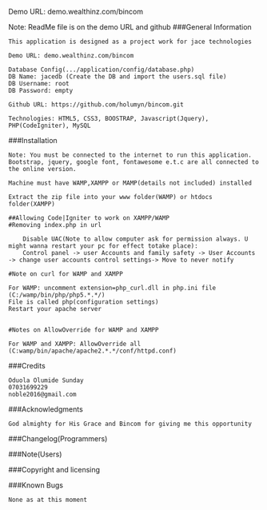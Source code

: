 Demo URL: demo.wealthinz.com/bincom

Note: ReadMe file is on the demo URL and github
###General Information

	This application is designed as a project work for jace technologies
	
	Demo URL: demo.wealthinz.com/bincom

	Database Config(.../application/config/database.php)
	DB Name: jacedb (Create the DB and import the users.sql file)
	DB Username: root
	DB Password: empty

	Github URL: https://github.com/holumyn/bincom.git

	Technologies: HTML5, CSS3, BOOSTRAP, Javascript(Jquery), PHP(CodeIgniter), MySQL

###Installation

	Note: You must be connected to the internet to run this application.
	Bootstrap, jquery, google font, fontawesome e.t.c are all connected to the online version. 

	Machine must have WAMP,XAMPP or MAMP(details not included) installed

	Extract the zip file into your www folder(WAMP) or htdocs folder(XAMPP)

	##Allowing Code|Igniter to work on XAMPP/WAMP
	#Removing index.php in url

		Disable UAC(Note to allow computer ask for permission always. U might wanna restart your pc for effect totake place):
		Control panel -> user Accounts and family safety -> User Accounts -> change user accounts control settings-> Move to never notify

	#Note on curl for WAMP and XAMPP
	
	For WAMP: uncomment extension=php_curl.dll in php.ini file
	(C:/wamp/bin/php/php5.*.*/) 
	File is called php(configuration settings)
	Restart your apache server


	#Notes on AllowOverride for WAMP and XAMPP

	For WAMP and XAMPP: AllowOverride all
	(C:wamp/bin/apache/apache2.*.*/conf/httpd.conf)
	


###Credits
	
	Oduola Olumide Sunday
	07031699229
	noble2016@gmail.com

###Acknowledgments

	God almighty for His Grace and Bincom for giving me this opportunity

###Changelog(Programmers)

###Note(Users)

###Copyright and licensing

###Known Bugs

	None as at this moment